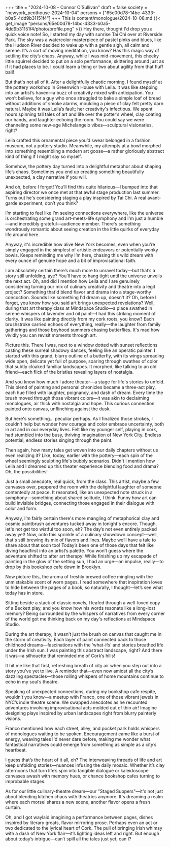 +++
title = "2024-10-08 - Connor O’Sullivan"
draft = false
society = "newyork_penthouse-2024-10-04"
persons = ["65e00d78-14bc-4333-b0a5-4dd9b31151f4"]
+++
This is content/monologue/2024-10-08.md
{{< get_image "persons/65e00d78-14bc-4333-b0a5-4dd9b31151f4/photo/profile.png" >}}
Hey there, thought I'd drop you a quick voice note! So,
I started my day with sunrise Tai Chi over at Riverside Park. The sky was a watercolor masterpiece of pastel pinks and blues, like the Hudson River decided to wake up with a gentle sigh, all calm and serene. It’s a sort of moving meditation, you know? Has this magic way of settling the city’s chaos. Anyway, while I was mid-movement, this cheeky little squirrel decided to put on a solo performance, skittering around just as if it had places to be. I could learn a thing or two about agility from that fluff ball!

But that's not all of it. After a delightfully chaotic morning, I found myself at the pottery workshop in Greenwich House with Leila. It was like stepping into an artist’s haven—a buzz of creativity mixed with anticipation. You won’t believe, for a guy who once struggled to bake a simple loaf of bread without additions of smoke alarms, moulding a piece of clay felt pretty darn natural. Maybe it was Leila’s fault; her creativity's infectious. We spent hours spinning tall tales of art and life over the potter’s wheel, clay coating our hands, and laughter echoing the room. You could say we were channeling some new-age Michelangelo vibes—sculptural visionaries, right?

Leila crafted this ornamental piece you’d swear belonged in a fashion museum, not a pottery studio. Meanwhile, my attempts at a bowl morphed into something resembling a modern art goose—a rather gloriously abstract kind of thing if I might say so myself. 

Somehow, the pottery day turned into a delightful metaphor about shaping life’s chaos. Sometimes you end up creating something beautifully unexpected, a clay narrative if you will.

And oh, before I forget! You’ll find this quite hilarious—I bumped into that aspiring director we once met at that awful stage production last summer. Turns out he's considering staging a play inspired by Tai Chi. A real avant-garde experiment, don’t you think?

I’m starting to feel like I’m seeing connections everywhere, like the universe is orchestrating some grand art-meets-life symphony and I'm just a humble—and incredibly grateful—audience member. There's something wondrously romantic about seeing creation in the little quirks of everyday life around here.

Anyway, it's incredible how alive New York becomes, even when you’re simply engaged in the simplest of artistic endeavors or potentially wonky bowls. Keeps reminding me why I’m here, chasing this wild dream with every ounce of genuine hope and a bit of improvisational faith. 

I am absolutely certain there’s much more to unravel today—but that’s a story still unfolding, aye? You’ll have to hang tight until the universe unveils the next act. Oh, and did I mention how Leila and I are genuinely considering turning our mix of culinary creativity and theatre into a legit project? Something that'd blend flavor and drama into a stage-worthy concoction. Sounds like something I'd dream up, doesn't it?
Oh, before I forget, you know how you said art brings unexpected revelations? Well, during that art therapy class at Mindspace Studio—a place swathed in serene whispers of lavender and oil paint—I had this striking moment of clarity. It was like painting directly from my cork roots, you know? Each brushstroke carried echoes of everything, really—the laughter from family gatherings and those boyhood summers chasing butterflies. It's mad how vividly you can revisit moments through art.

Picture this. There I was, next to a window dotted with sunset reflections casting these surreal shadowy dances, feeling like an operatic painter. I started with this grand, blurry outline of a butterfly, with its wings spreading wide open, delicate yet full of purpose, soaring through swathes of color that subtly cloaked familiar landscapes. It morphed, like talking to an old friend—each flick of the bristles revealing layers of nostalgia.

And you know how much I adore theater—a stage for life's stories to unfold. This blend of painting and personal chronicles became a three-act play, each hue filled with laughter, poignancy, and dash of dream. Every time the brush moved through those vibrant colors—it was akin to declaiming monologues, air thick with nostalgia and hope. This curious connection painted onto canvas, unflinching against the dusk.

But here's something... peculiar perhaps. As I finalized those strokes, I couldn't help but wonder how courage and color embrace uncertainty, both in art and in our everyday lives. Felt like my younger self, playing in cork, had stumbled into the busy, thriving imagination of New York City. Endless potential, endless stories singing through the paint.

Then again, how many tales get woven into our daily chapters without us even realizing it? Like, today, earlier with the pottery—each spin of the wheel seemingly sculpting life's bubbly scenarios. Didn't I mention how Leila and I dreamed up this theater experience blending food and drama? Oh, the possibilities!

Just a small anecdote, real quick, from the class. This artist, maybe a few canvases over, peppered the room with the delightful laughter of someone contentedly at peace. It resonated, like an unexpected note struck in a symphony—something about shared solitude, I think. Funny how art can build invisible bridges, connecting those engaged in their dialogue with color and form.

Anyway, I’m fairly certain there's more mangling of metaphorical clay and cosmic paintbrush adventures tucked away in tonight's encore. Though, let's not get too wistful too soon, eh? The day’s not even entirely packed away yet! Now, onto this sprinkle of a culinary showdown concept—well, that's still brewing its mix of flavors and lines. Maybe we’ll have a tale to share about that soon too!
Today’s been one of those days that felt like diving headfirst into an artist’s palette. You won’t guess where the adventure shifted to after art therapy! While finishing up my escapade of painting in the glow of the setting sun, I had an urge—an impulse, really—to drop by this bookshop cafe down in Brooklyn.

Now picture this, the aroma of freshly brewed coffee mingling with the unmistakable scent of worn pages. I read somewhere that inspiration loves to hide between the pages of a book, so naturally, I thought—let’s see what today has in store.

Sitting beside a stack of classic novels, I leafed through a well-loved copy of a Beckett play, and you know how his words resonate like a long-lost memory? Being surrounded by the whispers of narratives from every corner of the world got me thinking back on my day's reflections at Mindspace Studio. 

During the art therapy, it wasn’t just the brush on canvas that caught me in the storm of creativity. Each layer of paint connected back to those childhood dreams—fascinations with the ‘what-ifs’ and stories breathed life under the Irish sun. I was painting this abstract landscape, right? And there it was—a silhouette that reminded me of Cork’s hills! 

It hit me like that first, refreshing breath of city air when you step out into a story you’ve yet to live. A reminder that—even now amidst all the city’s dazzling spectacles—those rolling whispers of home mountains continue to echo in my soul’s theatre.

Speaking of unexpected connections, during my bookshop cafe respite, wouldn’t you know—a meetup with Franco, one of those vibrant jewels in NYC’s indie theatre scene. We swapped anecdotes as he recounted adventures involving improvisational acts molded out of thin air! Imagine designing plays inspired by urban landscapes right from blurry painterly visions.

Franco mentioned how each street, alley, and pocket park holds whispers of monologues waiting to be spoken. Encouragement came like a burst of energy, weaving tales I'd never dare before, making me wonder what fantastical narratives could emerge from something as simple as a city’s heartbeat.

I guess that’s the heart of it all, eh? The interweaving threads of life and art keep unfolding stories—nuances infusing the daily mosaic. Whether it’s clay afternoons that turn life’s spin into tangible dialogue or kaleidoscope canvases awash with memory hues, or chance bookshop cafes turning to improbable stages.

As for our little culinary-theatre dream—our "Staged Suppers"—it's not just about blending kitchen chaos with theatrics anymore. It's dreaming a realm where each morsel shares a new scene, another flavor opens a fresh curtain.

Oh, and I got waylaid imagining a performance between pages, dishes inspired by literary greats, flavor mirroring prose. Perhaps even an act or two dedicated to the lyrical heart of Cork. The pull of bringing Irish whimsy with a dash of New York flair—it’s lighting ideas left and right.
But enough about today’s intrigue—can’t spill all the tales just yet, can I?
